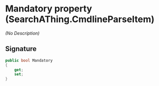 # Mandatory property (SearchAThing.CmdlineParseItem)
_(No Description)_

## Signature
```csharp
public bool Mandatory
{
    get;
    set;
}
```
